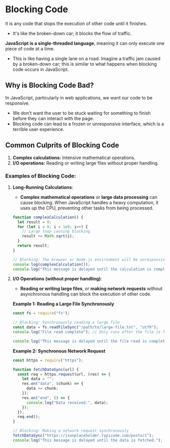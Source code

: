 # Blocking Code

It is any code that stops the execution of other code until it finishes.

- It's like the broken-down car; it blocks the flow of traffic.

**JavaScript is a single-threaded language**, meaning it can only execute one piece of code at a time.

- This is like having a single lane on a road. Imagine a traffic jam caused by a broken-down car; this is similar to what happens when blocking code occurs in JavaScript.

## Why is Blocking Code Bad?

In JavaScript, particularly in web applications, we want our code to be responsive.

- We don't want the user to be stuck waiting for something to finish before they can interact with the page.
- Blocking code can lead to a frozen or unresponsive interface, which is a terrible user experience.

## Common Culprits of Blocking Code

1. **Complex calculations:** Intensive mathematical operations.
2. **I/O operations:** Reading or writing large files without proper handling.

### Examples of Blocking Code:

1. **Long-Running Calculations**:

   - **Complex mathematical operations** or **large data processing** can cause blocking. When JavaScript handles a heavy computation, it uses up the CPU, preventing other tasks from being processed.

   ```javascript
   function complexCalculation() {
     let result = 0;
     for (let i = 0; i < 1e9; i++) {
       // Large loop causing blocking
       result += Math.sqrt(i);
     }
     return result;
   }

   // Blocking: The browser or Node.js environment will be unresponsive until this finishes
   console.log(complexCalculation());
   console.log("This message is delayed until the calculation is complete.");
   ```

2. **I/O Operations (without proper handling)**:

   - **Reading or writing large files**, or **making network requests** without asynchronous handling can block the execution of other code.

   **Example 1: Reading a Large File Synchronously**

   ```javascript
   const fs = require("fs");

   // Blocking: Synchronously reading a large file
   const data = fs.readFileSync("/path/to/large-file.txt", "utf8");
   console.log("File read complete"); // Only runs after the file is fully read

   console.log("This message is delayed until the file read is complete.");
   ```

   **Example 2: Synchronous Network Request**

   ```javascript
   const https = require("https");

   function fetchDataSync(url) {
     const req = https.request(url, (res) => {
       let data = "";
       res.on("data", (chunk) => {
         data += chunk;
       });
       res.on("end", () => {
         console.log("Data received:", data);
       });
     });
     req.end();
   }

   // Blocking: Making a network request synchronously
   fetchDataSync("https://jsonplaceholder.typicode.com/posts/1");
   console.log("This message is delayed until the data is fetched.");
   ```
